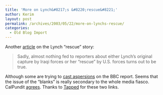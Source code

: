 ```yaml
---
title: 'More on Lynch&#8217;s &#8220;rescue&#8221;'
author: Kerim
layout: post
permalink: /archives/2003/05/22/more-on-lynchs-rescue/
categories:
  - Old Blog Import
---
```

Another <a href="http://www.alternet.org/story.html?StoryID=15958" onclick="_gaq.push(['_trackEvent', 'outbound-article', 'http://www.alternet.org/story.html?StoryID=15958', 'article']);" >article</a> on the Lynch &#8220;rescue&#8221; story:


>   Sadly, almost nothing fed to reporters about either Lynch&#8217;s original capture by Iraqi forces or her &#8220;rescue&#8221; by U.S. forces turns out to be true.


Although some are trying to <a href="http://www.instapundit.com/archives/009650.php#009650" onclick="_gaq.push(['_trackEvent', 'outbound-article', 'http://www.instapundit.com/archives/009650.php#009650', 'cast aspersions']);" >cast aspersions</a> on the BBC report. Seems that the issue of the &#8220;blanks&#8221; is really secondary to the whole media fiasco. CalPundit <a href="http://www.calpundit.com/archives/001296.html" onclick="_gaq.push(['_trackEvent', 'outbound-article', 'http://www.calpundit.com/archives/001296.html', 'agrees']);" >agrees</a>. Thanks to <a href="http://www.prospect.org/weblog/archives/2003/05/index.html#001072" onclick="_gaq.push(['_trackEvent', 'outbound-article', 'http://www.prospect.org/weblog/archives/2003/05/index.html#001072', 'Tapped']);" >Tapped</a> for these two links.

